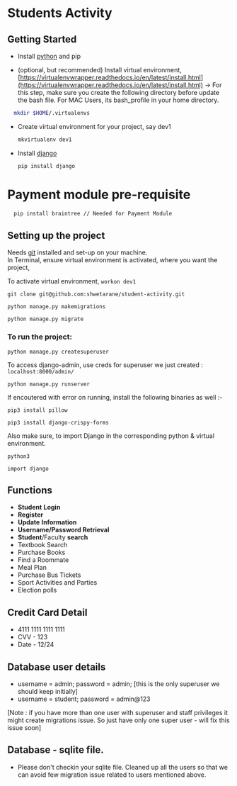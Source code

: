 # Students Activity

## Getting Started

* Install [python](https://www.python.org/downloads/) and pip

* (optional, but recommended) Install virtual environment, [https://virtualenvwrapper.readthedocs.io/en/latest/install.html](https://virtualenvwrapper.readthedocs.io/en/latest/install.html) -> For this step, make sure you create the following directory before update the bash file. For MAC Users, its bash_profile in your home directory.
```bash
  mkdir $HOME/.virtualenvs
 ```
* Create virtual environment for your project, say dev1

  ```bash
  mkvirtualenv dev1
  ```

* Install [django](https://docs.djangoproject.com/en/2.2/topics/install/)

  ```bash
  pip install django
  ```
# Payment module pre-requisite 
```bash
  pip install braintree // Needed for Payment Module

  ```

## Setting up the project
Needs [git](https://git-scm.com/download/win) installed and set-up on your machine.  
In Terminal, ensure virtual environment is activated, where you want the project,

To activate virtual environment, ```workon dev1```

```git clone git@github.com:shwetarane/student-activity.git```

```python manage.py makemigrations```

```python manage.py migrate```

### To run the project:

```python manage.py createsuperuser```

To access django-admin, use creds for superuser we just created : ```localhost:8000/admin/```

```python manage.py runserver```

If encoutered with error on running, install the following binaries as well :-

```pip3 install pillow```

```pip3 install django-crispy-forms```

Also make sure, to import Django in the corresponding python & virtual environment. 

```python3```

```import django```

## Functions

* **Student** **Login**
* **Register**
* **Update** **Information** 
* **Username/Password Retrieval**
* **Student**/Faculty **search**
* Textbook Search
* Purchase Books
* Find a Roommate
* Meal Plan
* Purchase Bus Tickets
* Sport Activities and Parties
* Election polls


## Credit Card Detail
* 4111 1111 1111 1111 
* CVV - 123
* Date - 12/24

## Database user details

* username = admin; password = admin; [this is the only superuser we should keep initially]
* username = student; password = admin@123

[Note : if you have more than one user with superuser and staff privileges it might create migrations issue.
So just have only one super user  - will fix this issue soon]

## Database - sqlite file.

* Please don't checkin your sqlite file. Cleaned up all the users so that we can avoid few migration issue related to users mentioned above.
